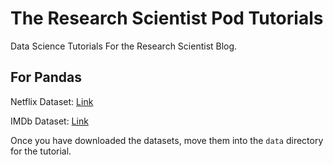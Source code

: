 # The Research Scientist Pod Tutorials
Data Science Tutorials For the Research Scientist Blog. 

## For Pandas

Netflix Dataset: [Link](https://www.kaggle.com/shivamb/netflix-shows)

IMDb Dataset: [Link](https://www.kaggle.com/stefanoleone992/imdb-extensive-dataset)

Once you have downloaded the datasets, move them into the `data` directory for the tutorial. 
